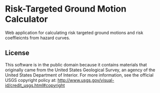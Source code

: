 Risk-Targeted Ground Motion Calculator
======================================

Web application for calculating risk targeted ground motions and risk
coeffieicnts from hazard curves.

License
-------
This software is in the public domain because it contains materials that
originally came from the United States Geological Survey, an agency of the
United States Department of Interior. For more information, see the official
USGS copyright policy at:
http://www.usgs.gov/visual-id/credit_usgs.html#copyright
